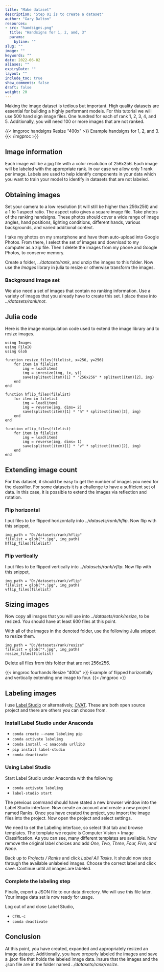 ```yaml
---
title: "Make dataset"
description: "Step 01 is to create a dataset"
author: "Gary Dalton"
resources:
- src: "handsigns.png"
  title: "Handsigns for 1, 2, and, 3"
  params:
    byline: ""
slug: ""
image: ""
keywords: ""
date: 2022-06-02
aliases: ""
expiryDate: ""
layout: ""
include_toc: true
show_comments: false
draft: false
weight: 20
---
```


Making the image dataset is tedious but important. High quality datasets are essential for building a highly performant models. For this tutorial we will use 500 hand sign image files. One hundred for each of rank 1, 2, 3, 4, and 5. Additionally, you will need 100 or more images that are not ranked.

{{< imgproc handsigns Resize "400x" >}}
Example handsigns for 1, 2, and 3.
{{< /imgproc >}}

## Image information

Each image will be a jpg file with a color resolution of 256x256. Each image will be labeled with the appropriate rank. In our case we allow only 1 rank per image. Labels are used to help identify components in your data which you want to train your model to identify in datasets that are not labeled.

## Obtaining images

Set your camera to a low resolution (it will still be higher than 256x256) and a 1 to 1 aspect ratio. The aspect ratio gives a square image file. Take photos of the ranking handsigns. These photos should cover a wide range of image angles, hand positions, lighting conditions, different hands, various backgrounds, and varied additional context.

I take my photos on my smartphone and have them auto-upload into Google Photos. From there, I select the set of images and download to my computer as a zip file. Then I delete the images from my phone and Google Photos, to conserve memory.

Create a folder, _../datasets/rank_, and unzip the images to this folder. Now use the _Images_ library in julia to resize or otherwise transform the images.

### Background image set
We also need a set of images that contain no ranking information. Use a variety of images that you already have to create this set. I place these into _../datasets/rank/not_.

## Julia code
Here is the image manipulation code used to extend the image library and to resize images.

    using Images
    using FileIO
    using Glob

    function resize_files(filelist, x=256, y=256)
        for item in filelist
            img = load(item)
            img = imresize(img, (x, y))
            save(splitext(item)[1] * "256x256" * splitext(item)[2], img)
        end
    end

    function hflip_files(filelist)
        for item in filelist
            img = load(item)
            img = reverse(img, dims= 2)
            save(splitext(item)[1] * "h" * splitext(item)[2], img)
        end
    end

    function vflip_files(filelist)
        for item in filelist
            img = load(item)
            img = reverse(img, dims= 1)
            save(splitext(item)[1] * "v" * splitext(item)[2], img)
        end
    end

## Extending image count

For this dataset, it should be easy to get the number of images you need for the classifier. For some datasets it is a challenge to have a sufficient set of data. In this case, it is possible to extend the images via reflection and rotation.

### Flip horizontal
I put files to be flipped horizontally into _../datasets/rank/hflip_. Now flip with this snippet,

    img_path = "D:/datasets/rank/hflip"
    filelist = glob("*.jpg", img_path)
    hflip_files(filelist)

### Flip vertically
I put files to be flipped vertically into _../datasets/rank/vflip_. Now flip with this snippet,

    img_path = "D:/datasets/rank/vflip"
    filelist = glob("*.jpg", img_path)
    vflip_files(filelist)

## Sizing images
Now copy all images that you will use into _../datasets/rank/resize_, to be resized. You should have at least 600 files at this point.

With all of the images in the denoted folder, use the following Julia snippet to resize them.

    img_path = "D:/datasets/rank/resize"
    filelist = glob("*.jpg", img_path)
    resize_files(filelist)

Delete all files from this folder that are not 256x256.

{{< imgproc fourhands Resize "400x" >}}
Example of flipped horizontally and vertically extending one image to four.
{{< /imgproc >}}

## Labeling images

I use [Label Studio](https://labelstud.io/) or alternatively, [CVAT](https://cvat.org/). These are both open source project and there are others you can choose from.

### Install Label Studio under Anaconda

* `conda create --name labelimg pip`
* `conda activate labelimg`
* `conda install -c anaconda urllib3`
* `pip install label-studio`
* `conda deactivate`

### Using Label Studio
Start Label Studio under Anaconda with the following
* `conda activate labelimg`
* `label-studio start`

The previous command should have stated a new browser window into the Label Studio interface. Now create an account and create a new project named Ranks. Once you have created the project, you import the image files into the project. Now open the project and select settings.

We need to set the Labeling interface, so select that tab and browse templates. The template we require is Computer Vision > Image Classification. As you can see, many different templates are available. Now remove the original label choices and add _One, Two, Three, Four, Five, and None_.

Back up to _Projects / Ranks_ and click _Label All Tasks_. It should now step through the available unlabeled images. Choose the correct label and click save. Continue until all images are labeled.

### Complete the labeling step
Finally, export a JSON file to our data directory. We will use this file later. Your image data set is now ready for usage.

Log out of and close Label Studio,

* `CTRL-c`
* `conda deactivate`

## Conclusion
At this point, you have created, expanded and appropriately resized an image dataset. Additionally, you have properly labeled the images and save a .json file that holds the labeled image data. Insure that the images and the .json file are in the folder named  _../datasets/rank/resize_.
